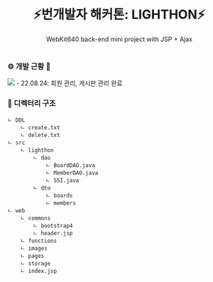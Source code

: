 <div align="center">
    <h1>⚡번개발자 해커톤: LIGHTHON⚡</h1>
    WebKit640 back-end mini project with JSP + Ajax
</div>
<br>

<h3>⚙️ 개발 근황 🔧</h3>
<a href="https://www.notion.so/ab929c826bca49d4b30bec9cbc1f249f"><img src="https://img.shields.io/badge/Notion-000000?style=flat-square&logo=Notion&logoColor=white&link=https://www.notion.so/ab929c826bca49d4b30bec9cbc1f249f"/></a>
- 22.08.24: 회원 관리, 게시판 관리 완료

<h3>📂 디렉터리 구조</h3>

    ㄴ DDL
        ㄴ create.txt 
        ㄴ delete.txt 
    ㄴ src
        ㄴ lighthon
            ㄴ dao
                ㄴ BoardDAO.java
                ㄴ MemberDAO.java
                ㄴ SSI.java
            ㄴ dto
                ㄴ boards
                ㄴ members
    ㄴ web
        ㄴ commons
            ㄴ bootstrap4
            ㄴ header.jsp
        ㄴ functions
        ㄴ images
        ㄴ pages
        ㄴ storage
        ㄴ index.jsp
